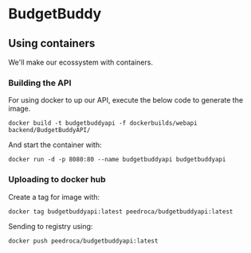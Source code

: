 # BudgetBuddy

## Using containers

We'll make our ecossystem with containers.

### Building the API

For using docker to up our API, execute the below code to generate the image.
```
docker build -t budgetbuddyapi -f dockerbuilds/webapi backend/BudgetBuddyAPI/
```

And start the container with:
```
docker run -d -p 8080:80 --name budgetbuddyapi budgetbuddyapi
```

### Uploading to docker hub

Create a tag for image with:
```
docker tag budgetbuddyapi:latest peedroca/budgetbuddyapi:latest
```

Sending to registry using:
```
docker push peedroca/budgetbuddyapi:latest
```
